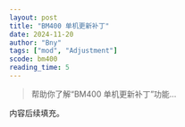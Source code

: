 ```yaml
---
layout: post
title: "BM400 单机更新补丁"
date: 2024-11-20
author: "Bny"
tags: ["mod", "Adjustment"]
scode: bm400
reading_time: 5
---
```


> 帮助你了解“BM400 单机更新补丁”功能...

内容后续填充。
